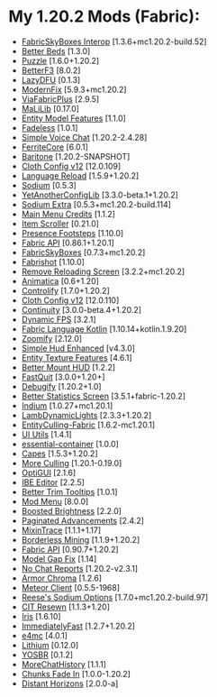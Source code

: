 # My 1.20.2 Mods (Fabric):
- [FabricSkyBoxes Interop](https://modrinth.com/mod/HpdHOPOp) [1.3.6+mc1.20.2-build.52]
- [Better Beds](https://modrinth.com/mod/kKwy3HU9) [1.3.0]
- [Puzzle](https://modrinth.com/mod/3IuO68q1) [1.6.0+1.20.2]
- [BetterF3](https://modrinth.com/mod/8shC1gFX) [8.0.2]
- [LazyDFU](https://modrinth.com/mod/hvFnDODi) [0.1.3]
- [ModernFix](https://modrinth.com/mod/nmDcB62a) [5.9.3+mc1.20.2]
- [ViaFabricPlus](https://modrinth.com/mod/rIC2XJV4) [2.9.5]
- [MaLiLib](https://www.curseforge.com/projects/303119) [0.17.0]
- [Entity Model Features](https://modrinth.com/mod/4I1XuqiY) [1.1.0]
- [Fadeless](https://modrinth.com/mod/ncKjyGm3) [1.0.1]
- [Simple Voice Chat](https://modrinth.com/mod/9eGKb6K1) [1.20.2-2.4.28]
- [FerriteCore](https://modrinth.com/mod/uXXizFIs) [6.0.1]
- [Baritone](https://github.com/cabaletta/baritone) [1.20.2-SNAPSHOT]
- [Cloth Config v12](https://minecraft.curseforge.com/projects/cloth-config) [12.0.109]
- [Language Reload](https://modrinth.com/mod/uLbm7CG6) [1.5.9+1.20.2]
- [Sodium](https://modrinth.com/mod/AANobbMI) [0.5.3]
- [YetAnotherConfigLib](https://modrinth.com/mod/1eAoo2KR) [3.3.0-beta.1+1.20.2]
- [Sodium Extra](https://modrinth.com/mod/PtjYWJkn) [0.5.3+mc1.20.2-build.114]
- [Main Menu Credits](https://modrinth.com/mod/qJDfP7WN) [1.1.2]
- [Item Scroller](https://www.curseforge.com/projects/242064) [0.21.0]
- [Presence Footsteps](https://modrinth.com/mod/rcTfTZr3) [1.10.0]
- [Fabric API](https://modrinth.com/mod/P7dR8mSH) [0.86.1+1.20.1]
- [FabricSkyBoxes](https://modrinth.com/mod/YBz7DOs8) [0.7.3+mc1.20.2]
- [Fabrishot](https://modrinth.com/mod/3qsfQtE9) [1.10.0]
- [Remove Reloading Screen](https://www.curseforge.com/projects/833233) [3.2.2+mc1.20.2]
- [Animatica](https://modrinth.com/mod/PRN43VSY) [0.6+1.20]
- [Controlify](https://modrinth.com/mod/DOUdJVEm) [1.7.0+1.20.2]
- [Cloth Config v12](https://modrinth.com/mod/9s6osm5g) [12.0.110]
- [Continuity](https://modrinth.com/mod/1IjD5062) [3.0.0-beta.4+1.20.2]
- [Dynamic FPS](https://modrinth.com/mod/LQ3K71Q1) [3.2.1]
- [Fabric Language Kotlin](https://modrinth.com/mod/Ha28R6CL) [1.10.14+kotlin.1.9.20]
- [Zoomify](https://modrinth.com/mod/w7ThoJFB) [2.12.0]
- [Simple Hud Enhanced](https://modrinth.com/mod/PE656UHx) [v4.3.0]
- [Entity Texture Features](https://modrinth.com/mod/BVzZfTc1) [4.6.1]
- [Better Mount HUD](https://modrinth.com/mod/kqJFAPU9) [1.2.2]
- [FastQuit](https://modrinth.com/mod/x1hIzbuY) [3.0.0+1.20+]
- [Debugify](https://modrinth.com/mod/QwxR6Gcd) [1.20.2+1.0]
- [Better Statistics Screen](https://modrinth.com/mod/n6PXGAoM) [3.5.1+fabric-1.20.2]
- [Indium](https://modrinth.com/mod/Orvt0mRa) [1.0.27+mc1.20.1]
- [LambDynamicLights](https://modrinth.com/mod/yBW8D80W) [2.3.3+1.20.2]
- [EntityCulling-Fabric](https://modrinth.com/mod/NNAgCjsB) [1.6.2-mc1.20.1]
- [UI Utils](https://ui-utils.com/) [1.4.1]
- [essential-container](https://modrinth.com/mod/k2ZPuTBm) [1.0.0]
- [Capes](https://modrinth.com/mod/89Wsn8GD) [1.5.3+1.20.2]
- [More Culling](https://modrinth.com/mod/51shyZVL) [1.20.1-0.19.0]
- [OptiGUI](https://modrinth.com/mod/JuksLGBQ) [2.1.6]
- [IBE Editor](https://modrinth.com/mod/E9sX1ncV) [2.2.5]
- [Better Trim Tooltips](https://modrinth.com/mod/WMoUFmXc) [1.0.1]
- [Mod Menu](https://modrinth.com/mod/mOgUt4GM) [8.0.0]
- [Boosted Brightness](https://www.curseforge.com/projects/386460) [2.2.0]
- [Paginated Advancements](https://modrinth.com/mod/pJogNFap) [2.4.2]
- [MixinTrace](https://modrinth.com/mod/sGmHWmeL) [1.1.1+1.17]
- [Borderless Mining](https://modrinth.com/mod/kYq5qkSL) [1.1.9+1.20.2]
- [Fabric API](https://fabricmc.net) [0.90.7+1.20.2]
- [Model Gap Fix](https://modrinth.com/mod/QdG47OkI) [1.14]
- [No Chat Reports](https://modrinth.com/mod/qQyHxfxd) [1.20.2-v2.3.1]
- [Armor Chroma](https://modrinth.com/mod/pJnbPs9G) [1.2.6]
- [Meteor Client](https://meteorclient.com) [0.5.5-1968]
- [Reese's Sodium Options](https://modrinth.com/mod/Bh37bMuy) [1.7.0+mc1.20.2-build.97]
- [CIT Resewn](https://modrinth.com/mod/otVJckYQ) [1.1.3+1.20]
- [Iris](https://modrinth.com/mod/YL57xq9U) [1.6.10]
- [ImmediatelyFast](https://modrinth.com/mod/5ZwdcRci) [1.2.7+1.20.2]
- [e4mc](https://modrinth.com/mod/qANg5Jrr) [4.0.1]
- [Lithium](https://modrinth.com/mod/gvQqBUqZ) [0.12.0]
- [YOSBR](https://modrinth.com/mod/WwbubTsV) [0.1.2]
- [MoreChatHistory](https://modrinth.com/mod/8qkXwOnk) [1.1.1]
- [Chunks Fade In](https://modrinth.com/mod/JaNmzvA8) [1.0.0-1.20.2]
- [Distant Horizons](https://modrinth.com/mod/uCdwusMi) [2.0.0-a]
